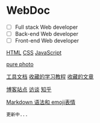 # WebDoc

- [ ] Full stack Web developer
- [ ] Back-end Web developer
- [ ] Front-end Web developer

[HTML](HTML)
[CSS](CSS)
[JavaScript](JavaScript)

[pure photo](pure-photo)

[工具文档](tool-doc)
[收藏的学习教程](tutorial)
[收藏的文章](post)

[博客站点](blog)
[访谈](interview)
[知乎](zhihu)

[Markdown 语法和 emoji表情](github-markdown)

```
更新中...
```

